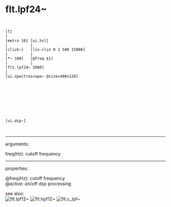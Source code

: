 # flt.lpf24~

```


[T]
|
[metro 10] [ui.hsl]
|          |
[click~]   [lin->lin 0 1 500 15000]
|          |
[*~ 100]   [@freq $1(
|          |
[flt.lpf24~ 5000]
|
[ui.spectroscope~ @size=400x120]









[ui.dsp~]

            
```
---
arguments:

freq(Hz): cutoff
            frequency<br>

---
properties:

@freq(Hz): cutoff frequency<br>
@active: on/off dsp
            processing<br>

see also:<br>
![flt.lpf12~]("img/object_flt.lpf12~.png")
![flt.hpf12~]("img/object_flt.hpf12~.png")
![flt.c_lpf~]("img/object_flt.c_lpf~.png")
